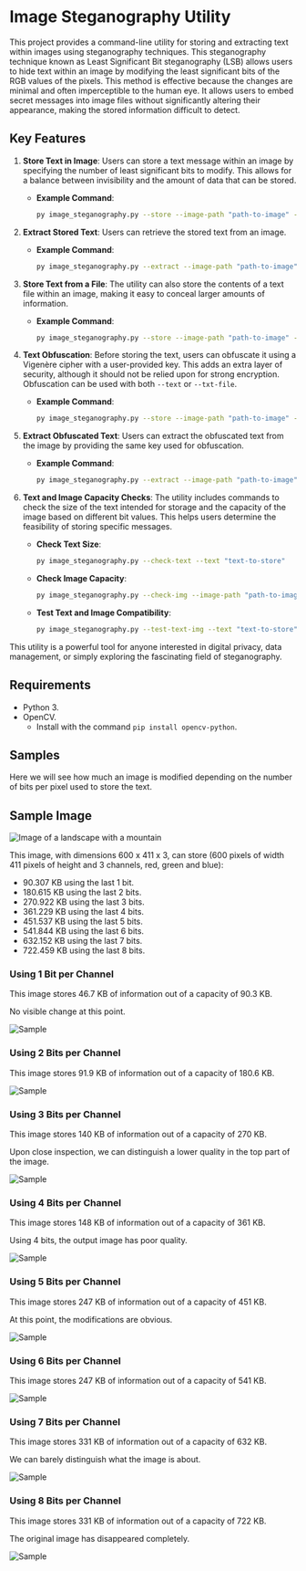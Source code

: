 # Image Steganography Utility

This project provides a command-line utility for storing and extracting text within images using steganography techniques. This steganography technique known as Least Significant Bit steganography (LSB) allows users to hide text within an image by modifying the least significant bits of the RGB values of the pixels. This method is effective because the changes are minimal and often imperceptible to the human eye. It allows users to embed secret messages into image files without significantly altering their appearance, making the stored information difficult to detect.

## Key Features

1. **Store Text in Image**: Users can store a text message within an image by specifying the number of least significant bits to modify. This allows for a balance between invisibility and the amount of data that can be stored.
   - **Example Command**: 
     ```bash
     py image_steganography.py --store --image-path "path-to-image" --text "text-to-store" --bits-to-change number-of-last-N-bits-to-use
     ```

2. **Extract Stored Text**: Users can retrieve the stored text from an image.
   - **Example Command**: 
     ```bash
     py image_steganography.py --extract --image-path "path-to-image"
     ```

3. **Store Text from a File**: The utility can also store the contents of a text file within an image, making it easy to conceal larger amounts of information.
   - **Example Command**: 
     ```bash
     py image_steganography.py --store --image-path "path-to-image" --txt-file "path-to-txt-file" --bits-to-change number-of-last-N-bits-to-use
     ```

4. **Text Obfuscation**: Before storing the text, users can obfuscate it using a Vigenère cipher with a user-provided key. This adds an extra layer of security, although it should not be relied upon for strong encryption. Obfuscation can be used with both `--text` or `--txt-file`.
   - **Example Command**: 
     ```bash
     py image_steganography.py --store --image-path "path-to-image" --text "text-to-store" --bits-to-change number-of-last-N-bits-to-use --obfuscate "key"
     ```

5. **Extract Obfuscated Text**: Users can extract the obfuscated text from the image by providing the same key used for obfuscation.
   - **Example Command**: 
     ```bash
     py image_steganography.py --extract --image-path "path-to-image" --desobfuscate "key"
     ```

6. **Text and Image Capacity Checks**: The utility includes commands to check the size of the text intended for storage and the capacity of the image based on different bit values. This helps users determine the feasibility of storing specific messages.
   - **Check Text Size**: 
     ```bash
     py image_steganography.py --check-text --text "text-to-store"
     ```
   - **Check Image Capacity**: 
     ```bash
     py image_steganography.py --check-img --image-path "path-to-image"
     ```
   - **Test Text and Image Compatibility**: 
     ```bash
     py image_steganography.py --test-text-img --text "text-to-store" --image-path "path-to-image"
     ```

This utility is a powerful tool for anyone interested in digital privacy, data management, or simply exploring the fascinating field of steganography.

## Requirements
  - Python 3.
  - OpenCV.
    - Install with the command `pip install opencv-python`.

## Samples
Here we will see how much an image is modified depending on the number of bits per pixel used to store the text.

## Sample Image
![Image of a landscape with a mountain](https://github.com/leandroesposito/image-steganography/blob/main/samples/0%20Original%20Tyler%20Lastovich%20Photo.jpeg)

This image, with dimensions 600 x 411 x 3, can store (600 pixels of width 411 pixels of height and 3 channels, red, green and blue):
   - 90.307 KB using the last 1 bit.
   - 180.615 KB using the last 2 bits.
   - 270.922 KB using the last 3 bits.
   - 361.229 KB using the last 4 bits.
   - 451.537 KB using the last 5 bits.
   - 541.844 KB using the last 6 bits.
   - 632.152 KB using the last 7 bits.
   - 722.459 KB using the last 8 bits.

### Using 1 Bit per Channel
This image stores 46.7 KB of information out of a capacity of 90.3 KB.

No visible change at this point.

![Sample](https://github.com/leandroesposito/image-steganography/blob/main/samples/1bit%2046.7%20KB%20of%20%2090.3%20KB.png)

### Using 2 Bits per Channel
This image stores 91.9 KB of information out of a capacity of 180.6 KB.

![Sample](https://github.com/leandroesposito/image-steganography/blob/main/samples/2bit%2091.9%20KB%20of%20180.6%20KB.png)

### Using 3 Bits per Channel
This image stores 140 KB of information out of a capacity of 270 KB.

Upon close inspection, we can distinguish a lower quality in the top part of the image.

![Sample](https://github.com/leandroesposito/image-steganography/blob/main/samples/3bit%20140%20KB%20of%20270%20KB.png)

### Using 4 Bits per Channel
This image stores 148 KB of information out of a capacity of 361 KB.

Using 4 bits, the output image has poor quality.

![Sample](https://github.com/leandroesposito/image-steganography/blob/main/samples/4bit%20148%20KB%20of%20361%20KB.png)

### Using 5 Bits per Channel
This image stores 247 KB of information out of a capacity of 451 KB.

At this point, the modifications are obvious.

![Sample](https://github.com/leandroesposito/image-steganography/blob/main/samples/5bit%20247%20KB%20of%20451%20KB.png)

### Using 6 Bits per Channel
This image stores 247 KB of information out of a capacity of 541 KB.

![Sample](https://github.com/leandroesposito/image-steganography/blob/main/samples/6bit%20247%20KB%20of%20541.8%20KB.png)

### Using 7 Bits per Channel
This image stores 331 KB of information out of a capacity of 632 KB.

We can barely distinguish what the image is about.

![Sample](https://github.com/leandroesposito/image-steganography/blob/main/samples/7bit%20331%20KB%20of%20632%20KB.png)

### Using 8 Bits per Channel
This image stores 331 KB of information out of a capacity of 722 KB.

The original image has disappeared completely.

![Sample](https://github.com/leandroesposito/image-steganography/blob/main/samples/8bit%20331%20KB%20of%20722%20KB.png)
